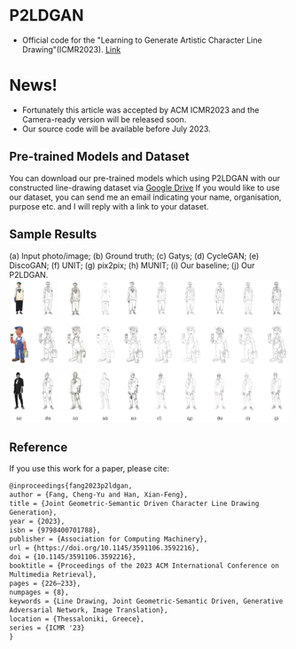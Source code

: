 # P2LDGAN
- Official code for the "Learning to Generate Artistic Character Line Drawing"(ICMR2023). [Link](https://doi.org/10.1145/3591106.3592216)

# News!
- Fortunately this article was accepted by ACM ICMR2023 and the Camera-ready version will be released soon.
- Our source code will be available before July 2023.

## Pre-trained Models and Dataset
You can download our pre-trained models which using P2LDGAN with our constructed line-drawing dataset via [Google Drive](https://drive.google.com/file/d/1To4V_Btc3QhCLBWZ0PdSNgC1cbm3isHP/view?usp=sharing)
If you would like to use our dataset, you can send me an email indicating your name, organisation, purpose etc. and I will reply with a link to your dataset.

## Sample Results
(a) Input photo/image; (b) Ground truth; (c) Gatys; (d) CycleGAN; (e) DiscoGAN; (f) UNIT; (g) pix2pix; (h) MUNIT; (i) Our baseline; (j) Our P2LDGAN.
<img src = 'imgs/example.jpg'>

## Reference
If you use this work for a paper, please cite:

```
@inproceedings{fang2023p2ldgan,
author = {Fang, Cheng-Yu and Han, Xian-Feng},
title = {Joint Geometric-Semantic Driven Character Line Drawing Generation},
year = {2023},
isbn = {9798400701788},
publisher = {Association for Computing Machinery},
url = {https://doi.org/10.1145/3591106.3592216},
doi = {10.1145/3591106.3592216},
booktitle = {Proceedings of the 2023 ACM International Conference on Multimedia Retrieval},
pages = {226–233},
numpages = {8},
keywords = {Line Drawing, Joint Geometric-Semantic Driven, Generative Adversarial Network, Image Translation},
location = {Thessaloniki, Greece},
series = {ICMR '23}
}
```

